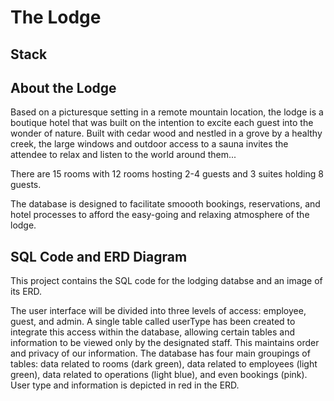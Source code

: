 # The Lodge

## Stack



## About the Lodge
Based on a picturesque setting in a remote mountain location, the lodge is a boutique hotel that was built on the intention to excite each guest into the wonder of nature. Built with cedar wood and nestled in a grove by a healthy creek, the large windows and outdoor access to a sauna invites the attendee to relax and listen to the world around them...

There are 15 rooms with 12 rooms hosting 2-4 guests and 3 suites holding 8 guests.

The database is designed to facilitate smoooth bookings, reservations, and hotel processes to afford the easy-going and relaxing atmosphere of the lodge. 

## SQL Code and ERD Diagram

This project contains the SQL code for the lodging databse and an image of its ERD.

The user interface will be divided into three levels of access: employee, guest, and admin. A single table called userType has been created to integrate this access within the database, allowing certain tables and information to be viewed only by the designated staff. This maintains order and privacy of our information. The database has four main groupings of tables: data related to rooms (dark green), data related to employees (light green), data related to operations (light blue), and even bookings (pink). User type and information is depicted in red in the ERD. 